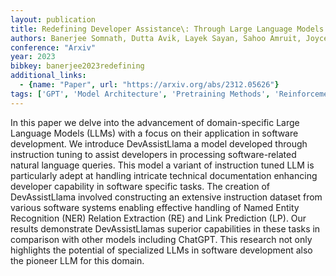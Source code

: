 ```yaml
---
layout: publication
title: Redefining Developer Assistance\: Through Large Language Models In Software Ecosystem
authors: Banerjee Somnath, Dutta Avik, Layek Sayan, Sahoo Amruit, Joyce Sam Conrad, Hazra Rima
conference: "Arxiv"
year: 2023
bibkey: banerjee2023redefining
additional_links:
  - {name: "Paper", url: "https://arxiv.org/abs/2312.05626"}
tags: ['GPT', 'Model Architecture', 'Pretraining Methods', 'Reinforcement Learning']
---
```

In this paper we delve into the advancement of domain-specific Large Language Models (LLMs) with a focus on their application in software development. We introduce DevAssistLlama a model developed through instruction tuning to assist developers in processing software-related natural language queries. This model a variant of instruction tuned LLM is particularly adept at handling intricate technical documentation enhancing developer capability in software specific tasks. The creation of DevAssistLlama involved constructing an extensive instruction dataset from various software systems enabling effective handling of Named Entity Recognition (NER) Relation Extraction (RE) and Link Prediction (LP). Our results demonstrate DevAssistLlamas superior capabilities in these tasks in comparison with other models including ChatGPT. This research not only highlights the potential of specialized LLMs in software development also the pioneer LLM for this domain.
